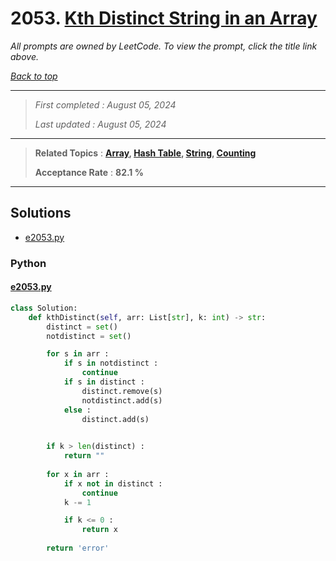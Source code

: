# 2053. [Kth Distinct String in an Array](<https://leetcode.com/problems/kth-distinct-string-in-an-array>)

*All prompts are owned by LeetCode. To view the prompt, click the title link above.*

*[Back to top](<../README.md>)*

------

> *First completed : August 05, 2024*
>
> *Last updated : August 05, 2024*

------

> **Related Topics** : **[Array](<by_topic/Array.md>), [Hash Table](<by_topic/Hash Table.md>), [String](<by_topic/String.md>), [Counting](<by_topic/Counting.md>)**
>
> **Acceptance Rate** : **82.1 %**

------

## Solutions

- [e2053.py](<../my-submissions/e2053.py>)
### Python
#### [e2053.py](<../my-submissions/e2053.py>)
```Python
class Solution:
    def kthDistinct(self, arr: List[str], k: int) -> str:
        distinct = set()
        notdistinct = set()

        for s in arr :
            if s in notdistinct :
                continue
            if s in distinct :
                distinct.remove(s)
                notdistinct.add(s)
            else :
                distinct.add(s)

        
        if k > len(distinct) :
            return ""
        
        for x in arr :
            if x not in distinct :
                continue
            k -= 1

            if k <= 0 :
                return x
        
        return 'error'

```

